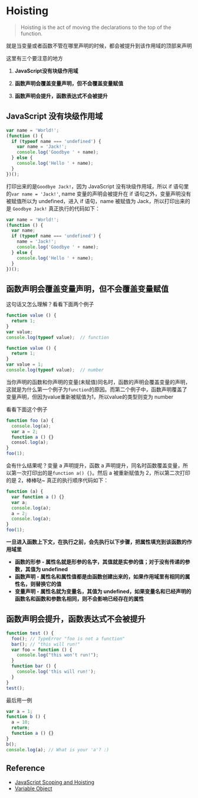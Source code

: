# Hoisting

> Hoisting is the act of moving the declarations to the top of the function.

就是当变量或者函数不管在哪里声明的时候，都会被提升到该作用域的顶部来声明

这里有三个要注意的地方

1. **JavaScript没有块级作用域**

2. **函数声明会覆盖变量声明，但不会覆盖变量赋值**

3. **函数声明会提升，函数表达式不会被提升**

## JavaScript 没有块级作用域

```javascript
var name = 'World!';
(function () {
  if (typeof name === 'undefined') {
    var name = 'Jack!';
    console.log('Goodbye ' + name);
  } else {
    console.log('Hello ' + name);
  }
})();
```

打印出来的是`Goodbye Jack!`，因为 JavaScript 没有块级作用域，所以 if 语句里的`var name = 'Jack!'`, name 变量的声明会被提升在 if 语句之外，变量声明没有被赋值所以为 undefined，进入 if 语句，name 被赋值为  Jack，所以打印出来的是 `Goodbye Jack!` 真正执行的代码如下：

```javascript
var name = 'World!';
(function () {
  var name;
  if (typeof name === 'undefined') {
    name = 'Jack!';
    console.log('Goodbye ' + name);
  } else {
    console.log('Hello ' + name);
  }
})();
```

## 函数声明会覆盖变量声明，但不会覆盖变量赋值

这句话又怎么理解？看看下面两个例子

```javascript
function value () {
  return 1;
}
var value;
console.log(typeof value);  // function
```

```javascript
function value () {
  return 1;
}
var value = 1;
console.log(typeof value);  // number
```

当你声明的函数和你声明的变量(未赋值)同名时，函数的声明会覆盖变量的声明，这就是为什么第一个例子为`function`的原因。而第二个例子中，函数声明覆盖了变量声明，但因为value重新被赋值为1，所以value的类型则变为 number

看看下面这个例子

```javascript
function foo (a) {
  console.log(a);
  var a = 2;
  function a () {}
  consol.log(a);
}
foo(1);
```

会有什么结果呢？变量 a 声明提升，函数 a 声明提升，同名时函数覆盖变量，所以第一次打印出的是`function a() {}`。然后 a 被重新赋值为 2，所以第二次打印的是 2，棒棒哒~ 真正的执行顺序代码如下：

```javascript
function (a) {
  var function a () {}
  var a;
  console.log(a);
  a = 2;
  console.log(a);
}
foo(1);
```

**一旦进入函数上下文，在执行之前，会先执行以下步骤，把属性填充到该函数的作用域里**

- **函数的形参 - 属性名就是形参的名字，其值就是实参的值；对于没有传递的参数，其值为 undefined**
- **函数声明 - 属性名和属性值都是由函数创建出来的，如果作用域里有相同的属性名，则替换它的值**
- **变量声明 - 属性名就为变量名，其值为 undefined，如果变量名和已经声明的函数名和函数和参数名相同，则不会影响已经存在的属性**

## 函数声明会提升，函数表达式不会被提升

```javascript
function test () {
  foo(); // TypeError "foo is not a function"
  bar(); // "this will run!"
  var foo = function () {
    console.log("this won't run!");
  }
  function bar () {
    console.log('this will run!');
  }
}
test();
```

最后用一例

```javascript
var a = 1;
function b () {
  a = 10;
  return;
  function a () {}
}
b();
console.log(a); // What is your 'a'? :)
```

## Reference

- [JavaScript Scoping and Hoisting](http://www.adequatelygood.com/JavaScript-Scoping-and-Hoisting.html)
- [Variable Object](https://github.com/goddyZhao/Translation/blob/master/JavaScript/%E5%8F%98%E9%87%8F%E5%AF%B9%E8%B1%A1%EF%BC%88Variable%20object%EF%BC%89.md)

